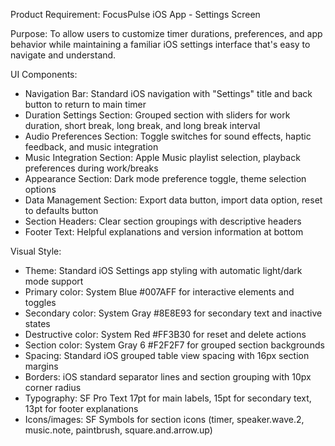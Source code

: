 Product Requirement: FocusPulse iOS App - Settings Screen

Purpose: To allow users to customize timer durations, preferences, and app behavior while maintaining a familiar iOS settings interface that's easy to navigate and understand.

UI Components:

- Navigation Bar: Standard iOS navigation with "Settings" title and back button to return to main timer
- Duration Settings Section: Grouped section with sliders for work duration, short break, long break, and long break interval
- Audio Preferences Section: Toggle switches for sound effects, haptic feedback, and music integration
- Music Integration Section: Apple Music playlist selection, playback preferences during work/breaks
- Appearance Section: Dark mode preference toggle, theme selection options
- Data Management Section: Export data button, import data option, reset to defaults button
- Section Headers: Clear section groupings with descriptive headers
- Footer Text: Helpful explanations and version information at bottom

Visual Style:

- Theme: Standard iOS Settings app styling with automatic light/dark mode support
- Primary color: System Blue #007AFF for interactive elements and toggles
- Secondary color: System Gray #8E8E93 for secondary text and inactive states
- Destructive color: System Red #FF3B30 for reset and delete actions
- Section color: System Gray 6 #F2F2F7 for grouped section backgrounds
- Spacing: Standard iOS grouped table view spacing with 16px section margins
- Borders: iOS standard separator lines and section grouping with 10px corner radius
- Typography: SF Pro Text 17pt for main labels, 15pt for secondary text, 13pt for footer explanations
- Icons/images: SF Symbols for section icons (timer, speaker.wave.2, music.note, paintbrush, square.and.arrow.up) 